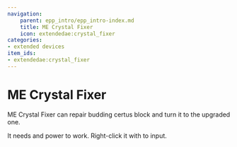 ```yaml
---
navigation:
    parent: epp_intro/epp_intro-index.md
    title: ME Crystal Fixer
    icon: extendedae:crystal_fixer
categories:
- extended devices
item_ids:
- extendedae:crystal_fixer
---
```


# ME Crystal Fixer

<BlockImage id="extendedae:crystal_fixer" scale="8"></BlockImage>

ME Crystal Fixer can repair budding certus block and turn it to the upgraded one.

It needs <ItemLink id="ae2:charged_certus_quartz_crystal" /> and power to work. Right-click it with <ItemLink id="ae2:charged_certus_quartz_crystal" /> to input.

<Row gap="20">
<GameScene zoom="4" background="transparent">
  <ImportStructure src="../structure/crystal_fixer.snbt"></ImportStructure>
</GameScene>
</Row>
